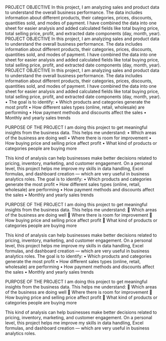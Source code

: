 PROJECT OBJECTIVE
In this project, I am analyzing sales and product data to understand the overall business performance. The data includes information about different products, their categories, prices, discounts, quantities sold, and modes of payment. I have combined the data into one sheet for easier analysis and added calculated fields like total buying price, total selling price, profit, and extracted date components (day, month, year).
PROJECT OBJECTIVE
In this project, I am analyzing sales and product data to understand the overall business performance. The data includes information about different products, their categories, prices, discounts, quantities sold, and modes of payment. I have combined the data into one sheet for easier analysis and added calculated fields like total buying price, total selling price, profit, and extracted date components (day, month, year).
PROJECT OBJECTIVE
In this project, I am analyzing sales and product data to understand the overall business performance. The data includes information about different products, their categories, prices, discounts, quantities sold, and modes of payment. I have combined the data into one sheet for easier analysis and added calculated fields like total buying price, total selling price, profit, and extracted date components (day, month, year).
• The goal is to identify:
   •	Which products and categories generate the most profit
   •	How different sales types (online, retail, wholesale) are performing
   •	How payment methods and discounts affect the sales
   •	Monthly and yearly sales trends

PURPOSE OF THE PROJECT
I am doing this project to get meaningful insights from the business data. This helps me understand:
  •	Which areas of the business are doing well
  • Where there is room for improvement
  • How buying price and selling price affect profit
  •	What kind of products or categories people are buying more

This kind of analysis can help businesses make better decisions related to pricing, inventory, marketing, and customer engagement.
On a personal level, this project helps me improve my skills in data handling, Excel formulas, and dashboard creation — which are very useful in business analytics roles.
	The goal is to identify:
•	Which products and categories generate the most profit
•	How different sales types (online, retail, wholesale) are performing
•	How payment methods and discounts affect the sales
•	Monthly and yearly sales trends

PURPOSE OF THE PROJECT
I am doing this project to get meaningful insights from the business data. This helps me understand:
	Which areas of the business are doing well
	Where there is room for improvement
	How buying price and selling price affect profit
	What kind of products or categories people are buying more

This kind of analysis can help businesses make better decisions related to pricing, inventory, marketing, and customer engagement.
On a personal level, this project helps me improve my skills in data handling, Excel formulas, and dashboard creation — which are very useful in business analytics roles.
The goal is to identify:
•	Which products and categories generate the most profit
•	How different sales types (online, retail, wholesale) are performing
•	How payment methods and discounts affect the sales
•	Monthly and yearly sales trends

PURPOSE OF THE PROJECT
I am doing this project to get meaningful insights from the business data. This helps me understand:
	Which areas of the business are doing well
	Where there is room for improvement
	How buying price and selling price affect profit
	What kind of products or categories people are buying more

This kind of analysis can help businesses make better decisions related to pricing, inventory, marketing, and customer engagement.
On a personal level, this project helps me improve my skills in data handling, Excel formulas, and dashboard creation — which are very useful in business analytics roles.

